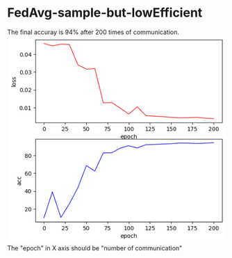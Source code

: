 # FedAvg-sample-but-lowEfficient
The final accuray is 94% after 200 times of communication.
![image](https://github.com/zhmzm/FedAvg-sample-but-lowEfficient/blob/main/FedAvg.png)
The "epoch" in X axis should be "number of communication" 
